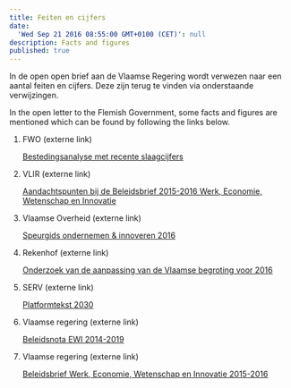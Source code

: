 ```yaml
---
title: Feiten en cijfers
date:
  'Wed Sep 21 2016 08:55:00 GMT+0100 (CET)': null
description: Facts and figures
published: true
---
```

In de open open brief aan de Vlaamse Regering wordt verwezen naar een aantal feiten en cijfers. Deze zijn terug te vinden via onderstaande verwijzingen.

In the open letter to the Flemish Government, some facts and figures are mentioned which can be found by following the links below.


1. FWO (externe link)
	
    [Bestedingsanalyse met recente slaagcijfers](http://www.fwo.be/media/585452/bestedingsanalyse_2005-2015.pdf)

2. VLIR (externe link)

	[Aandachtspunten bij de Beleidsbrief 2015-2016 Werk, Economie, Wetenschap en Innovatie](http://www.vlir.be/media/docs/Onderzoeksbeleid/VLIR%20nota%20BeleidsbriefWI%2020151216.pdf)

3. Vlaamse Overheid (externe link)

	[Speurgids ondernemen & innoveren 2016](http://www.vlaanderen.be/nl/publicaties/detail/speurgids-2016)

4. Rekenhof (externe link)

	[Onderzoek van de aanpassing van de Vlaamse begroting voor 2016](https://www.ccrek.be/Docs/2016_18_AanpassingVlaamseBegroting2016.pdf)

5. SERV (externe link)

	[Platformtekst 2030](http://www.ewi-vlaanderen.be/sites/default/files/serv_20160208_platformtekst2030_doc.pdf)

6. Vlaamse regering (externe link)

	[Beleidsnota EWI 2014-2019](http://www.ewi-vlaanderen.be/sites/default/files/bestanden/Beleidsnota_2014_2019_Werk_Economie_Wetenschap_Innovatie.pdf)

7. Vlaamse regering (externe link)

	[Beleidsbrief Werk, Economie, Wetenschap en Innovatie 2015-2016](http://docs.vlaamsparlement.be/docs/stukken/2015-2016/g515-1.pdf)
